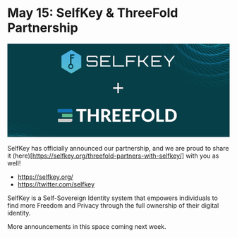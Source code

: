 # May 15: SelfKey & ThreeFold Partnership

![](img/selfkeyintro.jpg)

SelfKey has officially announced our partnership, and we are proud to share it (here)[https://selfkey.org/threefold-partners-with-selfkey/] with you as well!

- https://selfkey.org/
- https://twitter.com/selfkey

SelfKey is a Self-Sovereign Identity system that empowers individuals to find more Freedom and Privacy through the full ownership of their digital identity.

More announcements in this space coming next week.
